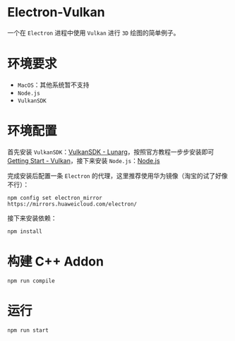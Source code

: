 # Electron-Vulkan

一个在 `Electron` 进程中使用 `Vulkan` 进行 `3D` 绘图的简单例子。

# 环境要求

* `MacOS`：其他系统暂不支持
* `Node.js`
* `VulkanSDK`

# 环境配置

首先安装 `VulkanSDK`：[VulkanSDK - Lunarg](https://vulkan.lunarg.com/sdk/home)，按照官方教程一步步安装即可 [Getting Start - Vulkan](https://vulkan.lunarg.com/doc/sdk/1.2.148.1/mac/getting_started.html)，接下来安装 `Node.js`：[Node.js](http://nodejs.cn/)

完成安装后配置一条 `Electron` 的代理，这里推荐使用华为镜像（淘宝的试了好像不行）：

```shell
npm config set electron_mirror https://mirrors.huaweicloud.com/electron/
```

接下来安装依赖：

```shell
npm install
```

# 构建 C++ Addon

```shell
npm run compile
```

# 运行

```shell
npm run start
```

